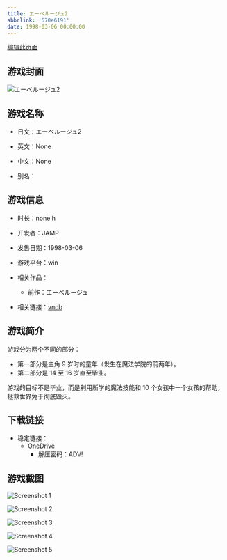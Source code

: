 ```yaml
---
title: エーベルージュ2
abbrlink: '570e6191'
date: 1998-03-06 00:00:00
---
```

[编辑此页面](https://github.com/ACG-3/ADV3-source/blob/main/source/_posts/games/%E3%82%A8%E3%83%BC%E3%83%99%E3%83%AB%E3%83%BC%E3%82%B8%E3%83%A52.md)

## 游戏封面

![エーベルージュ2](https://pan.timero.xyz/d/onedrive/img_lib_001/%E3%82%A8%E3%83%BC%E3%83%99%E3%83%AB%E3%83%BC%E3%82%B8%E3%83%A52_cover.avif)


## 游戏名称

- 日文：エーベルージュ2
- 英文：None
- 中文：None

- 别名：


## 游戏信息

- 时长：none h
- 开发者：JAMP
- 发售日期：1998-03-06
- 游戏平台：win
- 相关作品：
   - 前作：エーベルージュ

- 相关链接：[vndb](https://vndb.org/v26068)


## 游戏简介

游戏分为两个不同的部分：
- 第一部分是主角 9 岁时的童年（发生在魔法学院的前两年）。
- 第二部分是 14 至 16 岁直至毕业。

游戏的目标不是毕业，而是利用所学的魔法技能和 10 个女孩中一个女孩的帮助，拯救世界免于彻底毁灭。




## 下载链接

- 稳定链接：
    - [OneDrive](https://pan.timero.xyz/onedrive/adv_lib_001/%E3%82%A8%E3%83%BC%E3%83%99%E3%83%AB%E3%83%BC%E3%82%B8%E3%83%A52)
        - 解压密码：ADV!



## 游戏截图


![Screenshot 1](https://pan.timero.xyz/d/onedrive/img_lib_001/%E3%82%A8%E3%83%BC%E3%83%99%E3%83%AB%E3%83%BC%E3%82%B8%E3%83%A52_Screenshot_1.avif)

![Screenshot 2](https://pan.timero.xyz/d/onedrive/img_lib_001/%E3%82%A8%E3%83%BC%E3%83%99%E3%83%AB%E3%83%BC%E3%82%B8%E3%83%A52_Screenshot_2.avif)

![Screenshot 3](https://pan.timero.xyz/d/onedrive/img_lib_001/%E3%82%A8%E3%83%BC%E3%83%99%E3%83%AB%E3%83%BC%E3%82%B8%E3%83%A52_Screenshot_3.avif)

![Screenshot 4](https://pan.timero.xyz/d/onedrive/img_lib_001/%E3%82%A8%E3%83%BC%E3%83%99%E3%83%AB%E3%83%BC%E3%82%B8%E3%83%A52_Screenshot_4.avif)

![Screenshot 5](https://pan.timero.xyz/d/onedrive/img_lib_001/%E3%82%A8%E3%83%BC%E3%83%99%E3%83%AB%E3%83%BC%E3%82%B8%E3%83%A52_Screenshot_5.avif)

